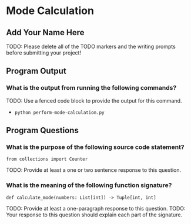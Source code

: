# Mode Calculation

## Add Your Name Here

TODO: Please delete all of the TODO markers and the writing prompts before submitting your project!

## Program Output

### What is the output from running the following commands?

TODO: Use a fenced code block to provide the output for this command.

- `python perform-mode-calculation.py`

## Program Questions

### What is the purpose of the following source code statement?

```
from collections import Counter
```

TODO: Provide at least a one or two sentence response to this question.

### What is the meaning of the following function signature?

```
def calculate_mode(numbers: List[int]) -> Tuple[int, int]
```

TODO: Provide at least a one-paragraph response to this question.
TODO: Your response to this question should explain each part of the signature.
